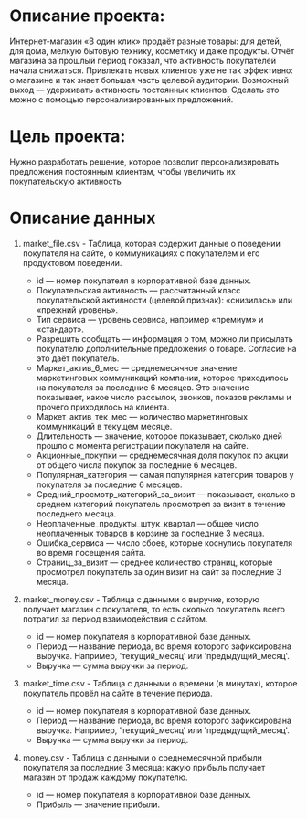 # Описание проекта:

Интернет-магазин «В один клик» продаёт разные товары: для детей, для дома, мелкую бытовую технику, косметику и даже продукты. Отчёт магазина за прошлый период показал, что активность покупателей начала снижаться. Привлекать новых клиентов уже не так эффективно: о магазине и так знает большая часть целевой аудитории. Возможный выход — удерживать активность постоянных клиентов. Сделать это можно с помощью персонализированных предложений.


# Цель проекта: 

Нужно разработать решение, которое позволит персонализировать предложения постоянным клиентам, чтобы увеличить их покупательскую активность


# Описание данных
1. market_file.csv - Таблица, которая содержит данные о поведении покупателя на сайте, о коммуникациях с покупателем и его продуктовом поведении.
    * id — номер покупателя в корпоративной базе данных.
    * Покупательская активность — рассчитанный класс покупательской активности (целевой признак): «снизилась» или «прежний уровень».
    * Тип сервиса — уровень сервиса, например «премиум» и «стандарт».
    * Разрешить сообщать — информация о том, можно ли присылать покупателю дополнительные предложения о товаре. Согласие на это даёт покупатель.
    * Маркет_актив_6_мес — среднемесячное значение маркетинговых коммуникаций компании, которое приходилось на покупателя за последние 6 месяцев. Это значение показывает, какое число рассылок, звонков, показов рекламы и прочего приходилось на клиента.
    * Маркет_актив_тек_мес — количество маркетинговых коммуникаций в текущем месяце.
    * Длительность — значение, которое показывает, сколько дней прошло с момента регистрации покупателя на сайте.
    * Акционные_покупки — среднемесячная доля покупок по акции от общего числа покупок за последние 6 месяцев.
    * Популярная_категория — самая популярная категория товаров у покупателя за последние 6 месяцев.
    * Средний_просмотр_категорий_за_визит — показывает, сколько в среднем категорий покупатель просмотрел за визит в течение последнего месяца.
    * Неоплаченные_продукты_штук_квартал — общее число неоплаченных товаров в корзине за последние 3 месяца.
    * Ошибка_сервиса — число сбоев, которые коснулись покупателя во время посещения сайта.
    * Страниц_за_визит — среднее количество страниц, которые просмотрел покупатель за один визит на сайт за последние 3 месяца.


2. market_money.csv - Таблица с данными о выручке, которую получает магазин с покупателя, то есть сколько покупатель всего потратил за период взаимодействия с сайтом.
    * id — номер покупателя в корпоративной базе данных.
    * Период — название периода, во время которого зафиксирована выручка. Например, 'текущий_месяц' или 'предыдущий_месяц'.
    * Выручка — сумма выручки за период.
    
    
3. market_time.csv - Таблица с данными о времени (в минутах), которое покупатель провёл на сайте в течение периода.
    * id — номер покупателя в корпоративной базе данных.
    * Период — название периода, во время которого зафиксирована выручка. Например, 'текущий_месяц' или 'предыдущий_месяц'.
    * Выручка — сумма выручки за период.
    
    
4. money.csv - Таблица с данными о среднемесячной прибыли покупателя за последние 3 месяца: какую прибыль получает магазин от продаж каждому покупателю.
    * id — номер покупателя в корпоративной базе данных.
    * Прибыль — значение прибыли.
